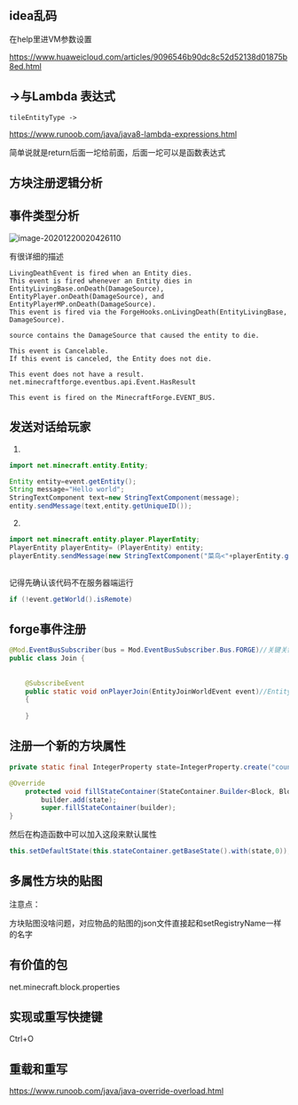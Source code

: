 ## idea乱码

在help里进VM参数设置

https://www.huaweicloud.com/articles/9096546b90dc8c52d52138d01875b8ed.html

## ->与Lambda 表达式

```
tileEntityType ->
```

https://www.runoob.com/java/java8-lambda-expressions.html

简单说就是return后面一坨给前面，后面一坨可以是函数表达式

## 方块注册逻辑分析



## 事件类型分析

![image-20201220020426110](https://raw.githubusercontent.com/xutongxin1/xutongxin1.github.io/master/asset/%E6%97%A5%E5%BF%97/image-20201220020426110.png)

有很详细的描述

```
LivingDeathEvent is fired when an Entity dies. 
This event is fired whenever an Entity dies in EntityLivingBase.onDeath(DamageSource), EntityPlayer.onDeath(DamageSource), and EntityPlayerMP.onDeath(DamageSource).  
This event is fired via the ForgeHooks.onLivingDeath(EntityLivingBase, DamageSource).

source contains the DamageSource that caused the entity to die.

This event is Cancelable. 
If this event is canceled, the Entity does not die.

This event does not have a result. net.minecraftforge.eventbus.api.Event.HasResult

This event is fired on the MinecraftForge.EVENT_BUS.
```



## 发送对话给玩家

1.

```java
import net.minecraft.entity.Entity;

Entity entity=event.getEntity();
String message="Hello world";
StringTextComponent text=new StringTextComponent(message);
entity.sendMessage(text,entity.getUniqueID());
```

2.

```java
import net.minecraft.entity.player.PlayerEntity;
PlayerEntity playerEntity= (PlayerEntity) entity;
playerEntity.sendMessage(new StringTextComponent("菜鸟<"+playerEntity.getName().getString()+">上线了~"),playerEntity.getUniqueID());
            
```

记得先确认该代码不在服务器端运行

```java
if (!event.getWorld().isRemote)
```

## forge事件注册

```java
@Mod.EventBusSubscriber(bus = Mod.EventBusSubscriber.Bus.FORGE)//关键关键
public class Join {
    
    
    @SubscribeEvent
    public static void onPlayerJoin(EntityJoinWorldEvent event)//EntityJoinWorldEvent 关键，和onPlayerJoin类名无关
    {
        
    }
```



## 注册一个新的方块属性

```java
private static final IntegerProperty state=IntegerProperty.create("count",0,1);//必须是private static

@Override
    protected void fillStateContainer(StateContainer.Builder<Block, BlockState> builder) {
        builder.add(state);
        super.fillStateContainer(builder);
}
```

然后在构造函数中可以加入这段来默认属性

```java
this.setDefaultState(this.stateContainer.getBaseState().with(state,0));
```

## 多属性方块的贴图

注意点：

方块贴图没啥问题，对应物品的贴图的json文件直接起和setRegistryName一样的名字

## 有价值的包 

net.minecraft.block.properties

## 实现或重写快捷键

Ctrl+O

## 重载和重写

https://www.runoob.com/java/java-override-overload.html

